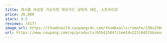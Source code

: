```yaml
---
title: 래시플 여성용 가오리핏 래쉬가드 상하의 세트, 스트라이프
price: 26,800
stars: 4.5
reviews: (417)
image_url: https://thumbnail9.coupangcdn.com/thumbnails/remote/230x230ex/image/product/image/vendoritem/2019/10/14/3535211305/af9c57d0-5744-4599-9579-946f0db35330.jpg
url: https://www.coupang.com/vp/products/65541504?itemId=221104515&vendorItemId=3535211305
---
```


